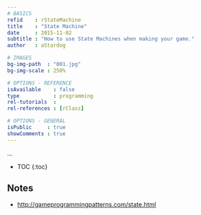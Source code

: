 ```yaml
---
# BASICS
refid    : rStateMachine
title    : "State Machine"
date     : 2015-11-02
subtitle : "How to use State Machines when making your game."
author   : aStardog

# IMAGES
bg-img-path  : "001.jpg"
bg-img-scale : 250%

# OPTIONS - REFERENCE
isAvailable    : false
type           : programming
rel-tutorials  : 
rel-references : [rClass]

# OPTIONS - GENERAL
isPublic     : true
showComments : true
---
```

...

* TOC
{:toc}

## Notes

* http://gameprogrammingpatterns.com/state.html
